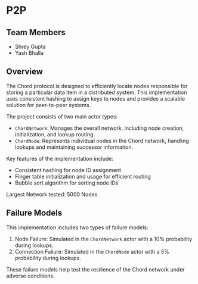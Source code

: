 # P2P

## Team Members
- Shrey Gupta
- Yash Bhalla

## Overview

The Chord protocol is designed to efficiently locate nodes responsible for storing a particular data item in a distributed system. This implementation uses consistent hashing to assign keys to nodes and provides a scalable solution for peer-to-peer systems.

The project consists of two main actor types:

- `ChordNetwork`: Manages the overall network, including node creation, initialization, and lookup routing.
- `ChordNode`: Represents individual nodes in the Chord network, handling lookups and maintaining successor information.

Key features of the implementation include:
- Consistent hashing for node ID assignment
- Finger table initialization and usage for efficient routing
- Bubble sort algorithm for sorting node IDs

Largest Network tested: 5000 Nodes

## Failure Models

This implementation includes two types of failure models:
1. Node Failure: Simulated in the `ChordNetwork` actor with a 10% probability during lookups.
2. Connection Failure: Simulated in the `ChordNode` actor with a 5% probability during lookups.

These failure models help test the resilience of the Chord network under adverse conditions.
